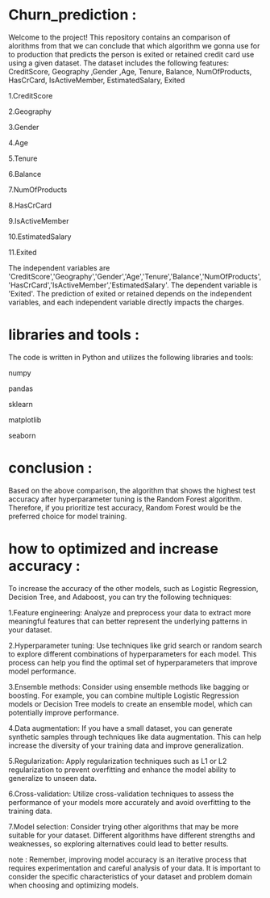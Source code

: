 # Churn_prediction :
Welcome to the project! This repository contains an comparison of alorithms from that we can conclude that which algorithm we gonna use for to production that predicts the person is exited or retained credit card use using a given dataset. 
The dataset includes the following features:  CreditScore, Geography	,Gender	,Age, Tenure, Balance, NumOfProducts, HasCrCard, IsActiveMember, EstimatedSalary, Exited

1.CreditScore

2.Geography

3.Gender

4.Age

5.Tenure

6.Balance

7.NumOfProducts

8.HasCrCard

9.IsActiveMember

10.EstimatedSalary

11.Exited

The independent variables are 'CreditScore','Geography','Gender','Age','Tenure','Balance','NumOfProducts','HasCrCard','IsActiveMember','EstimatedSalary'. The dependent variable is 'Exited'. The prediction of exited or retained depends on the independent variables, and each independent variable directly impacts the charges.


# libraries and tools :
The code is written in Python and utilizes the following libraries and tools:

numpy

pandas

sklearn

matplotlib

seaborn

# conclusion : 
Based on the above comparison, the algorithm that shows the highest test accuracy after hyperparameter tuning is the 
Random Forest algorithm. Therefore, if you prioritize test accuracy, Random Forest would be the preferred choice for model
training.

# how to optimized and increase accuracy : 

To increase the accuracy of the other models, such as Logistic Regression, Decision Tree, and Adaboost, you can try the 
following techniques:
    
1.Feature engineering: Analyze and preprocess your data to extract more meaningful features that can better represent the
underlying patterns in your dataset.

2.Hyperparameter tuning: Use techniques like grid search or random search to explore different combinations of 
hyperparameters for each model. This process can help you find the optimal set of hyperparameters that improve model 
performance.

3.Ensemble methods: Consider using ensemble methods like bagging or boosting. For example, you can combine multiple
Logistic Regression models or Decision Tree models to create an ensemble model, which can potentially improve 
performance.

4.Data augmentation: If you have a small dataset, you can generate synthetic samples through techniques like data
augmentation. This can help increase the diversity of your training data and improve generalization.

5.Regularization: Apply regularization techniques such as L1 or L2 regularization to prevent overfitting and enhance the 
model ability to generalize to unseen data.

6.Cross-validation: Utilize cross-validation techniques to assess the performance of your models more accurately and 
avoid overfitting to the training data.

7.Model selection: Consider trying other algorithms that may be more suitable for your dataset. Different algorithms have
different strengths and weaknesses, so exploring alternatives could lead to better results.

note : Remember, improving model accuracy is an iterative process that requires experimentation and careful analysis of 
your data. It is important to consider the specific characteristics of your dataset and problem domain when choosing and 
optimizing models.
